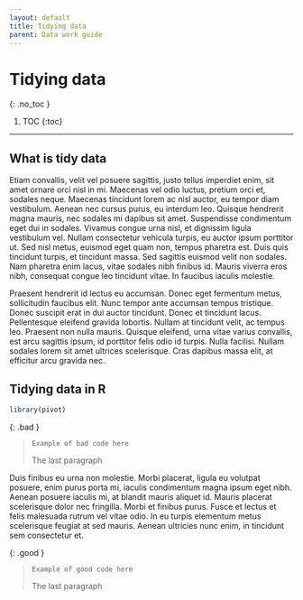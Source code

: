 ```yaml
---
layout: default
title: Tidying data
parent: Data work guide
---
```



# Tidying data
{: .no_toc }

1. TOC
{:toc}

---

## What is tidy data

Etiam convallis, velit vel posuere sagittis, justo tellus imperdiet enim, sit amet ornare orci nisl in mi. Maecenas vel odio luctus, pretium orci et, sodales neque. Maecenas tincidunt lorem ac nisl auctor, eu tempor diam vestibulum. Aenean nec cursus purus, eu interdum leo. Quisque hendrerit magna mauris, nec sodales mi dapibus sit amet. Suspendisse condimentum eget dui in sodales. Vivamus congue urna nisl, et dignissim ligula vestibulum vel. Nullam consectetur vehicula turpis, eu auctor ipsum porttitor ut. Sed nisl metus, euismod eget quam non, tempus pharetra est. Duis quis tincidunt turpis, et tincidunt massa. Sed sagittis euismod velit non sodales. Nam pharetra enim lacus, vitae sodales nibh finibus id. Mauris viverra eros nibh, consequat congue leo tincidunt vitae. In faucibus iaculis molestie.

Praesent hendrerit id lectus eu accumsan. Donec eget fermentum metus, sollicitudin faucibus elit. Nunc tempor ante accumsan tempus tristique. Donec suscipit erat in dui auctor tincidunt. Donec et tincidunt lacus. Pellentesque eleifend gravida lobortis. Nullam at tincidunt velit, ac tempus leo. Praesent non nulla mauris. Quisque eleifend, urna vitae varius convallis, est arcu sagittis ipsum, id porttitor felis odio id turpis. Nulla facilisi. Nullam sodales lorem sit amet ultrices scelerisque. Cras dapibus massa elit, at efficitur arcu gravida nec.

## Tidying data in R

```r
library(pivot)
```

{: .bad }
>
> ```
> Example of bad code here
> ```
> 
> The last paragraph

Duis finibus eu urna non molestie. Morbi placerat, ligula eu volutpat posuere, enim purus porta mi, iaculis condimentum magna ipsum eget nibh. Aenean posuere iaculis mi, at blandit mauris aliquet id. Mauris placerat scelerisque dolor nec fringilla. Morbi et finibus purus. Fusce et lectus et felis malesuada rutrum vel vitae odio. In eu turpis elementum metus scelerisque feugiat at sed mauris. Aenean ultricies nunc enim, in tincidunt sem consectetur et.

{: .good }
>
> ```
> Example of good code here
> ```
> 
> The last paragraph

